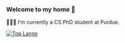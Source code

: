 ### Welcome to my home 👋

👩🏻‍🎓 I’m currently a CS PhD student at Purdue.
<!--
**chuqingG/chuqingG** is a ✨ _special_ ✨ repository because its `README.md` (this file) appears on your GitHub profile.

Here are some ideas to get you started:

- 🔭 I’m currently working on ...
- 🌱 I’m currently learning ...
- 👯 I’m looking to collaborate on ...
- 🤔 I’m looking for help with ...
- 💬 Ask me about ...
- 📫 How to reach me: ...
- 😄 Pronouns: ...
- ⚡ Fun fact: ...
-->

<!-- [![Top Langs](https://github-readme-stats.vercel.app/api/top-langs/?username=chuqingg&layout=compact&langs_count=6&exclude_repo=minisat, hotstuff,CLRS,Data-Structure&hide=JavaScript,VHDL,HTML,Assembly,Tcl,Shell,jupyter)](https://github.com/anuraghazra/github-readme-stats) -->

[![Top Langs](https://github-readme-stats.vercel.app/api/top-langs/?username=chuqingg&layout=compact&langs_count=8&hide=VHDL,HTML,Assembly,Tcl,Shell,Jupyter&exclude_repo=iResearch2&card_width=350)](https://github.com/anuraghazra/github-readme-stats)

<!-- [![ChuqingG's GitHub stats](https://github-readme-stats.vercel.app/api?username=chuqingg&show_icons=true&hide_rank=false&&theme=vue&card_width=100)](https://github.com/anuraghazra/github-readme-stats) -->
